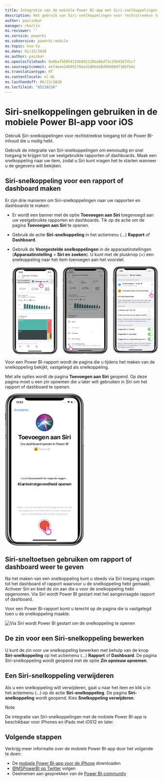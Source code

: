 ```yaml
---
title: Integratie van de mobiele Power BI-app met Siri-snelkoppelingen
description: Het gebruik van Siri-snelkoppelingen voor rechtstreekse toegang tot de Power BI-inhoud die u nodig hebt.
author: paulinbar
manager: rkarlin
ms.reviewer: ''
ms.service: powerbi
ms.subservice: powerbi-mobile
ms.topic: how-to
ms.date: 01/15/2020
ms.author: painbar
ms.openlocfilehash: 8a0bafb505412db8d2126ba86df3c256d1b7d1c7
ms.sourcegitcommit: eef4eee24695570ae3186b4d8d99660df16bf54c
ms.translationtype: HT
ms.contentlocale: nl-NL
ms.lasthandoff: 06/23/2020
ms.locfileid: "85220236"
---
```

# <a name="using-siri-shortcuts-in-power-bi-mobile-ios-app"></a>Siri-snelkoppelingen gebruiken in de mobiele Power BI-app voor iOS

Gebruik Siri-snelkoppelingen voor rechtstreekse toegang tot de Power BI-inhoud die u nodig hebt.

Gebruik de integratie van Siri-snelkoppelingen om eenvoudig en snel toegang te krijgen tot uw veelgebruikte rapporten of dashboards. Maak een snelkoppeling naar uw item, zodat u Siri kunt vragen het te starten wanneer u de gegevens wilt bekijken.

## <a name="create-siri-shortcut-for-a-report-or-dashboard"></a>Siri-snelkoppeling voor een rapport of dashboard maken

Er zijn drie manieren om Siri-snelkoppelingen naar uw rapporten en dashboards te maken:

- Er wordt een banner met de optie **Toevoegen aan Siri** toegevoegd aan uw veelgebruikte rapporten en dashboards. Tik op de actie om de pagina **Toevoegen aan Siri** te openen.
    
- Gebruik de actie **Siri-snelkoppeling** in het actiemenu (...) **Rapport** of **Dashboard**.
    
- Gebruik de **Voorgestelde snelkoppelingen** in de apparaatinstellingen (**Apparaatinstelling** > **Siri en zoeken**). U kunt met de plusknop (+) een snelkoppeling naar het item toevoegen aan het voorstel.
     
     ![Een snelkoppeling maken](./media/mobile-apps-ios-siri-search/power-bi-siri-create-shortcut.png)

Voor een Power BI-rapport wordt de pagina die u tijdens het maken van de snelkoppeling bekijkt, vastgelegd als snelkoppeling. 

Met alle opties wordt de pagina **Toevoegen aan Siri** geopend. Op deze pagina moet u een zin opnemen die u later wilt gebruiken in Siri om het rapport of dashboard te openen. 
   
![De pagina Toevoegen aan Siri](./media/mobile-apps-ios-siri-search/power-bi-siri-add-page.png)
    

## <a name="use-siri-shortcuts-to-view-report-or-dashboard"></a>Siri-sneltoetsen gebruiken om rapport of dashboard weer te geven

Na het maken van een snelkoppeling kunt u steeds via Siri toegang vragen tot het dashboard of rapport waarvoor u de snelkoppeling hebt gemaakt.
Activeer Siri en bied de zin aan die u voor de snelkoppeling hebt opgenomen. Via Siri wordt Power BI gestart met het aangevraagde rapport of dashboard. 

Voor een Power BI-rapport komt u terecht op de pagina die is vastgelegd toen u de snelkoppeling maakte.


  ![Via Siri wordt Power BI gestart om de snelkoppeling te openen](./media/mobile-apps-ios-siri-search/power-bi-siri-open.png)
  

## <a name="edit-siri-shortcut-phrase"></a>De zin voor een Siri-snelkoppeling bewerken 
U kunt de zin voor uw snelkoppeling bewerken met behulp van de knop **Siri-snelkoppeling** op het actiemenu (...) **Rapport** of **Dashboard**. De pagina Siri-snelkoppeling wordt geopend met de optie **Zin opnieuw opnemen**. 

## <a name="delete-siri-shortcut"></a>Een Siri-snelkoppeling verwijderen 
Als u een snelkoppeling wilt verwijderen, gaat u naar het item en klik u in het actiemenu (...) op de actie **Siri-snelkoppeling**. De pagina **Siri-snelkoppeling** wordt geopend. Kies **Snelkoppeling verwijderen**.


> [!NOTE]
> De integratie van Siri-snelkoppelingen met de mobiele Power BI-app is beschikbaar voor iPhones en iPads met iOS12 en later.
> 

## <a name="next-steps"></a>Volgende stappen
Verkrijg meer informatie over de mobiele Power BI-app door het volgende te doen: 

* De [mobiele Power BI-app voor de iPhone](https://go.microsoft.com/fwlink/?LinkId=522062) downloaden
* [@MSPowerBI op Twitter](https://twitter.com/MSPowerBI) volgen
* Deelnemen aan gesprekken van de [Power BI-community](https://community.powerbi.com/)

